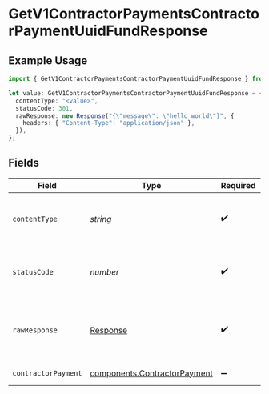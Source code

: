 # GetV1ContractorPaymentsContractorPaymentUuidFundResponse

## Example Usage

```typescript
import { GetV1ContractorPaymentsContractorPaymentUuidFundResponse } from "@gusto/embedded-api/models/operations";

let value: GetV1ContractorPaymentsContractorPaymentUuidFundResponse = {
  contentType: "<value>",
  statusCode: 301,
  rawResponse: new Response("{\"message\": \"hello world\"}", {
    headers: { "Content-Type": "application/json" },
  }),
};
```

## Fields

| Field                                                                        | Type                                                                         | Required                                                                     | Description                                                                  |
| ---------------------------------------------------------------------------- | ---------------------------------------------------------------------------- | ---------------------------------------------------------------------------- | ---------------------------------------------------------------------------- |
| `contentType`                                                                | *string*                                                                     | :heavy_check_mark:                                                           | HTTP response content type for this operation                                |
| `statusCode`                                                                 | *number*                                                                     | :heavy_check_mark:                                                           | HTTP response status code for this operation                                 |
| `rawResponse`                                                                | [Response](https://developer.mozilla.org/en-US/docs/Web/API/Response)        | :heavy_check_mark:                                                           | Raw HTTP response; suitable for custom response parsing                      |
| `contractorPayment`                                                          | [components.ContractorPayment](../../models/components/contractorpayment.md) | :heavy_minus_sign:                                                           | Example response                                                             |